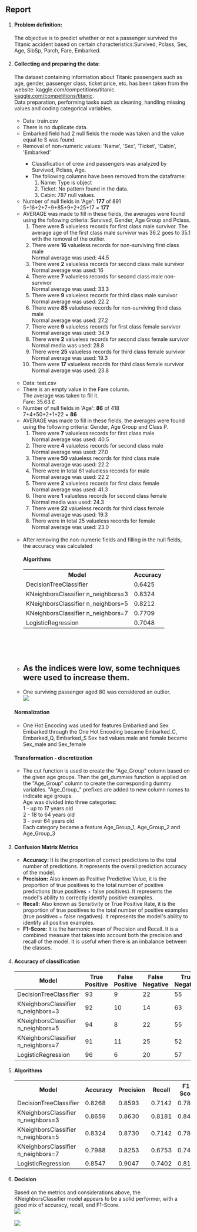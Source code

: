 <h2>Report</h2>

<ol>
    <li>
        <h4>Problem definition:</h4>                    
        The objective is to predict whether or not a passenger survived the Titanic accident based on certain characteristics:Survived, Pclass, Sex, Age, SibSp, Parch, Fare, Embarked.<br>
    </li>
    <li>
        <h4>Collecting and preparing the data:</h4>       
        The dataset containing information about Titanic passengers such as age, gender, passenger class, ticket price, etc. has been taken from the website: kaggle.com/competitions/titanic.
        <a href="https://www.kaggle.com/competitions/titanic" target="_blank">kaggle.com/competitions/titanic</a>.<br>
        Data preparation, performing tasks such as cleaning, handling missing values and coding categorical variables.<br><br>
        <ul>
            <li>
                Data: train.csv
            </li>                          
            <li>  
                There is no duplicate data.
            </li>    
            <li> 
                Embarked field had 2 null fields the mode was taken and the value equal to S was found.
            </li>            
            <li>
                Removal of non-numeric values: 'Name', 'Sex', 'Ticket', 'Cabin', 'Embarked'
            </li>                          
                <ul>
                    <li>
                    Classification of crew and passengers was analyzed by Survived, Pclass, Age.
                    </li>
                    <li>
                    The following columns have been removed from the dataframe:
                        <ol>
                            <li>
                            Name: Type is object
                            </li>
                            <li>
                            Ticket: No pattern found in the data.
                            </li>
                            <li>
                            Cabin: 787 null values.
                            </li>
                        </ol>
                    </li>
                </ul>
            </li>                    
            <li> 
                Number of null fields in 'Age': <b>177</b> of 891<br>
                5+16+2+7+9+85+9+2+25+17 = <b>177</b>
            </li>
            <li> 
                AVERAGE was made to fill in these fields, the averages were found using the following criteria: Survived, Gender, Age Group and Pclass.<br>
                <ol>
                    <li>
                    There were <b>5</b> valueless records for first class male survivor. The average age of the first class male survivor was 36.2 goes to 35.1 with the removal of the outlier.
                    </li>
                    <li>
                    There were <b>16</b> valueless records for non-surviving first class male<br>
                    Normal average was used: 44.5
                    </li>
                    <li>
                    There were <b>2</b> valueless records for second class male survivor<br>
                    Normal average was used: 16 
                    </li>
                    <li>
                    There were <b>7</b> valueless records for second class male non-survivor<br>
                    Normal average was used: 33.3
                    </li>
                    <li>
                    There were <b>9</b> valueless records for third class male survivor<br>
                    Normal average was used: 22.2
                    </li>
                    <li>
                    There were <b>85</b> valueless records for non-surviving third class male<br>
                    Normal average was used: 27.2
                    </li>
                    <li>
                    There were <b>9</b> valueless records for first class female survivor<br>
                    Normal average was used: 34.9
                    </li>
                    <li>
                    There were <b>2</b> valueless records for second class female survivor<br>
                    Normal media was used: 28.8
                    </li>
                    <li>
                    There were <b>25</b> valueless records for third class female survivor<br>
                    Normal average was used: 19.3
                    </li>
                    <li>
                    There were <b>17</b> valueless records for third class female survivor<br>
                    Normal average was used: 23.8
                    </li>
                </ol>
            </li>
        </ul>
        <br>
        <ul>
            <li>
                Data: test.csv
            </li>                         
            <li>  
            There is an empty value in the Fare column. <br>
            The average was taken to fill it.<br>
            Fare: 35.63 £
            </li>                             
            <li> 
                Number of null fields in 'Age': <b>86</b> of 418<br>
                7+4+50+2+1+22 = <b>86</b>
            </li>
            <li> 
                AVERAGE was made to fill in these fields, the averages were found using the following criteria: Gender, Age Group and Class P.<br>
                <ol>
                    <li>
                    There were <b>7</b> valueless records for first class male<br>
                    Normal average was used: 40.5 
                    </li>
                    <li>
                    There were <b>4</b> valueless records for second class male<br>
                    Normal average was used: 27.0
                    </li>
                    <li>
                    There were <b>50</b> valueless records for third class male<br>
                    Normal average was used: 22.2
                    </li>
                    <li>
                    There were in total 61 valueless records for male<br>
                    Normal average was used: 22.2
                    </li>       
                    <li>
                    There were <b>2</b> valueless records for first class female<br>
                    Normal average was used: 41.3
                    </li>
                    <li>
                    There were <b>1</b> valueless records for second class female<br>
                    Normal media was used: 24.3
                    </li>
                    <li>
                    There were <b>22</b> valueless records for third class female<br>
                    Normal average was used: 19.3
                    </li>
                    <li>
                    There were in total 25 valueless records for female<br>
                    Normal average was used: 23.0
                    </li>                            
                </ol>
            </li>
        </ul>
        <br>
        <ul>
            <li>
                After removing the non-numeric fields and filling in the null fields, the accuracy was calculated<br>
                <h4>Algorithms</h4>
                <table>
                    <tr>
                        <th>Model</th>
                        <th>Accuracy</th>
                    </tr>
                    <tr>
                        <td>DecisionTreeClassifier</td>
                        <td>0.6425</td>
                    </tr>
                    <tr>
                        <td>KNeighborsClassifier n_neighbors=3</td>
                        <td>0.8324</td>
                    </tr>
                    <tr>
                        <td>KNeighborsClassifier n_neighbors=5</td>
                        <td>0.8212</td>
                    </tr>
                    <tr>
                        <td>KNeighborsClassifier n_neighbors=7</td>
                        <td>0.7709</td>
                    </tr>                    
                    <tr>
                        <td>LogisticRegression</td>
                        <td>0.7048</td>
                    </tr>
                </table>                
            </li>
        </ul>           
        <br><br><br>
        <ul>
            <li>
                <h2>As the indices were low, some techniques were used to increase them.</h2>
            </li>
            <li>
                One surviving passenger aged 80 was considered an outlier.<br>
                <img src="https://github.com/Rot72/Titanic-kaggle/blob/main/report_age.png">
            </li>
        </ul>
        <h4>Normalization</h4>
        <ul>
            <li>
                One Hot Encoding was used for features Embarked and Sex<br>
                Embarked through the One Hot Encoding became Embarked_C, Embarked_Q, Embarked_S
                Sex had values male and female became Sex_male and Sex_female<br>
            </li>
        </ul>                
        <h4>Transformation - discretization</h4>
        <ul>
            <li>                   
                The cut function is used to create the "Age_Group" column based on the given age groups. Then the get_dummies function is applied on the "Age_Group" column to create the corresponding dummy variables. "Age_Group_" prefixes are added to new column names to indicate age groups.<br>   
                Age was divided into three categories:<br>
                1 - up to 17 years old<br>
                2 - 18 to 64 years old<br>
                3 - over 64 years old<br>
                Each category became a feature Age_Group_1, Age_Group_2 and Age_Group_3
            </li>
        </ul>                    
    </li>
    <li>
        <h4>Confusion Matrix Metrics</h4>
        <ul>
            <li>
                <strong>Accuracy:</strong> It is the proportion of correct predictions to the total number of predictions. It represents the overall prediction accuracy of the model.
            </li>
            <li>
                <strong>Precision:</strong> Also known as Positive Predictive Value, it is the proportion of true positives to the total number of positive predictions (true positives + false positives). It represents the model's ability to correctly identify positive examples.
            </li>
            <li>
                <strong>Recall:</strong> Also known as Sensitivity or True Positive Rate, it is the proportion of true positives to the total number of positive examples (true positives + false negatives). It represents the model's ability to identify all positive examples.
            </li>
            <li>
                <strong>F1-Score:</strong> It is the harmonic mean of Precision and Recall. It is a combined measure that takes into account both the precision and recall of the model. It is useful when there is an imbalance between the classes.
            </li>
        </ul>
    </li>    
    <li>
        <h4>Accuracy of classification</h4>
        <table>
            <thead>
                <tr>
                <th>Model</th>
                <th>True Positive</th>
                <th>False Positive</th>
                <th>False Negative</th>
                <th>True Negative</th>
                </tr>
            </thead>
            <tbody>
                <tr>
                    <td>DecisionTreeClassifier</td>
                    <td>93</td>
                    <td>9</td>
                    <td>22</td>
                    <td>55</td>
                </tr>
                <tr>
                    <td>KNeighborsClassifier n_neighbors=3</td>
                    <td>92</td>
                    <td>10</td>
                    <td>14</td>
                    <td>63</td>
                </tr>
                <tr>
                    <td>KNeighborsClassifier n_neighbors=5</td>
                    <td>94</td>
                    <td>8</td>
                    <td>22</td>
                    <td>55</td>
                </tr>
                <tr>
                    <td>KNeighborsClassifier n_neighbors=7</td>
                    <td>91</td>
                    <td>11</td>
                    <td>25</td>
                    <td>52</td>
                </tr>                
                <tr>
                    <td>LogisticRegression</td>
                    <td>96</td>
                    <td>6</td>
                    <td>20</td>
                    <td>57</td>
                </tr>
            </tbody>
        </table>  
    </li>    
    <li>
        <h4>Algorithms</h4>
        <table>
            <tr>
                <th>Model</th>
                <th>Accuracy</th>
                <th>Precision</th>
                <th>Recall</th>
                <th>F1-Score</th>
            </tr>
            <tr>
                <td>DecisionTreeClassifier</td>
                <td>0.8268</td>
                <td>0.8593</td>
                <td>0.7142</td>
                <td>0.7801</td>
            </tr>
            <tr>
                <td>KNeighborsClassifier n_neighbors=3</td>
                <td>0.8659</td>
                <td>0.8630</td>
                <td>0.8181</td>
                <td>0.8400</td>
            </tr>
            <tr>
                <td>KNeighborsClassifier n_neighbors=5</td>
                <td>0.8324</td>
                <td>0.8730</td>
                <td>0.7142</td>
                <td>0.7857</td>
            </tr>
            <tr>
                <td>KNeighborsClassifier n_neighbors=7</td>
                <td>0.7988</td>
                <td>0.8253</td>
                <td>0.6753</td>
                <td>0.7428</td>
            </tr>            
            <tr>
                <td>LogisticRegression</td>
                <td>0.8547</td>
                <td>0.9047</td>
                <td>0.7402</td>
                <td>0.8142</td>
            </tr>
        </table>
    </li>
    <li>
        <h4>Decision</h4>
            Based on the metrics and considerations above, the KNeighborsClassifier model appears to be a solid performer, with a good mix of accuracy, recall, and F1-Score.<br>
    <img src="https://github.com/Rot72/Titanic-kaggle/blob/main/chartjs_survived_age_train_test.png"><br><br>
    <img src="https://github.com/Rot72/Titanic-kaggle/blob/main/chartjs_no_survived_age_train_test.png"><br>
    </li>
</ol>
